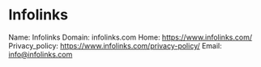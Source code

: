 
# Infolinks

Name: Infolinks
Domain: infolinks.com
Home: https://www.infolinks.com/
Privacy_policy: https://www.infolinks.com/privacy-policy/
Email: info@infolinks.com
